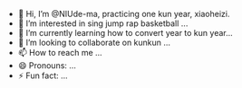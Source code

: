 - 👋 Hi, I’m @NIUde-ma, practicing one kun year, xiaoheizi.
- 👀 I’m interested in sing jump rap basketball ...
- 🌱 I’m currently learning how to convert year to kun year...
- 💞️ I’m looking to collaborate on kunkun ...
- 📫 How to reach me ...
- 😄 Pronouns: ...
- ⚡ Fun fact: ...

<!---
NIUde-ma/NIUde-ma is a ✨ special ✨ repository because its `README.md` (this file) appears on your GitHub profile.
You can click the Preview link to take a look at your changes.
--->
